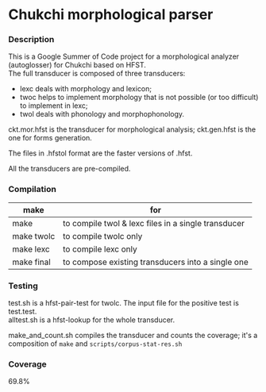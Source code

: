 # Chukchi morphological parser

### Description

This is a Google Summer of Code project for a morphological analyzer (autoglosser) for Chukchi based on HFST.<br />
The full transducer is composed of three transducers:<br />
- lexc deals with morphology and lexicon;
- twoc helps to implement morphology that is not possible (or too difficult) to implement in lexc;
- twol deals with phonology and morphophonology.

ckt.mor.hfst is the transducer for morphological analysis; ckt.gen.hfst is the one for forms generation.

The files in .hfstol format are the faster versions of .hfst.

All the transducers are pre-compiled.

### Compilation

| make       | for |
|------------|-----------------------------------------------------|
| make       | to compile twol & lexc files in a single transducer |
| make twolc | to compile twolc only                               |
| make lexc  | to compile lexc only                                |
| make final | to compose existing transducers into a single one   |

### Testing

test.sh is a hfst-pair-test for twolc. The input file for the positive test is test.test.<br />
alltest.sh is a hfst-lookup for the whole transducer.<br />

make_and_count.sh compiles the transducer and counts the coverage; it's a composition of `make` and `scripts/corpus-stat-res.sh`

### Coverage
69.8%
